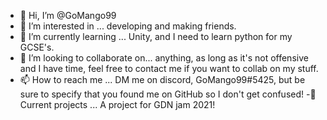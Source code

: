 - 👋 Hi, I’m @GoMango99
- 👀 I’m interested in ... developing and making friends.
- 🌱 I’m currently learning ... Unity, and I need to learn python for my GCSE's. 
- 💞️ I’m looking to collaborate on... anything, as long as it's not offensive and I have time, feel free to contact me if you want to collab on my stuff.
- 📫 How to reach me ... DM me on discord, GoMango99#5425, but be sure to specify that you found me on GitHub so I don't get confused!
-📅Current projects ... A project for GDN jam 2021!
<!---
GoMango99/GoMango99 is a ✨ special ✨ repository because its `README.md` (this file) appears on your GitHub profile.
You can click the Preview link to take a look at your changes.
--->
